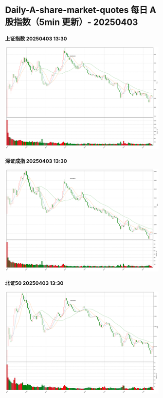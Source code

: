 
# Daily-A-share-market-quotes 每日 A 股指数（5min 更新）- 20250403

### 上证指数 20250403 13:30
![](./fig/2025/4/20250403-sh000001.png)

### 深证成指 20250403 13:30
![](./fig/2025/4/20250403-sz399001.png)

### 北证50 20250403 13:30
![](./fig/2025/4/20250403-bj899050.png)
